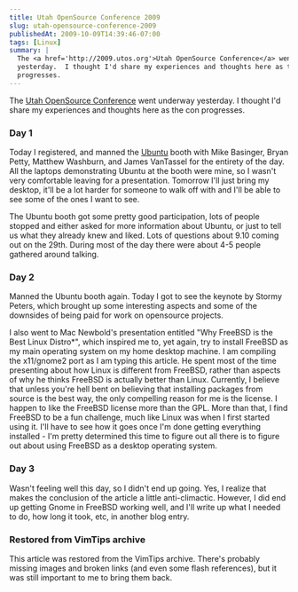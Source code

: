 ```yaml
---
title: Utah OpenSource Conference 2009
slug: utah-opensource-conference-2009
publishedAt: 2009-10-09T14:39:46-07:00
tags: [Linux]
summary: |
  The <a href='http://2009.utos.org'>Utah OpenSource Conference</a> went underway
  yesterday.  I thought I'd share my experiences and thoughts here as the con
  progresses.
---
```

<p>The <a href='http://2009.utos.org'>Utah OpenSource Conference</a> went
underway yesterday.  I thought I'd share my experiences and thoughts here as
the con progresses.</p>

<h3>Day 1</h3>
<p>Today I registered, and manned the <a
href='http://www.ubuntu.com'>Ubuntu</a> booth with Mike Basinger, Bryan Petty,
Matthew Washburn, and James VanTassel for the entirety of the day.  All the
laptops demonstrating Ubuntu at the booth were mine, so I wasn't very
comfortable leaving for a presentation.  Tomorrow I'll just bring my desktop,
it'll be a lot harder for someone to walk off with and I'll be able to see some
of the ones I want to see.</p>
<p>The Ubuntu booth got some pretty good participation, lots of people stopped
and either asked for more information about Ubuntu, or just to tell us what
they already knew and liked.  Lots of questions about 9.10 coming out on the
29th.  During most of the day there were about 4-5 people gathered around
talking.</p>

<h3>Day 2</h3>
<p>Manned the Ubuntu booth again.  Today I got to see the keynote by Stormy
Peters, which brought up some interesting aspects and some of the downsides of
being paid for work on opensource projects.  </p>
<p>I also went to Mac Newbold's presentation entitled "Why FreeBSD is the Best
Linux Distro*", which inspired me to, yet again, try to install FreeBSD as my
main operating system on my home desktop machine.  I am compiling the
x11/gnome2 port as I am typing this article.  He spent most of the time
presenting about how Linux is different from FreeBSD, rather than aspects of
why he thinks FreeBSD is actually better than Linux.  Currently, I believe that
unless you're hell bent on believing that installing packages from source is
the best way, the only compelling reason for me is the license.  I happen to
like the FreeBSD license more than the GPL.  More than that, I find FreeBSD to
be a fun challenge, much like Linux was when I first started using it.  I'll
have to see how it goes once I'm done getting everything installed - I'm pretty
determined this time to figure out all there is to figure out about using
FreeBSD as a desktop operating system.</p>

<h3>Day 3</h3>
<p>Wasn't feeling well this day, so I didn't end up going.  Yes, I realize that
makes the conclusion of the article a little anti-climactic.  However, I did
end up getting Gnome in FreeBSD working well, and I'll write up what I needed
to do, how long it took, etc, in another blog entry.</p>

<div class="restored-from-archive">
  <h3>Restored from VimTips archive</h3>
  <p>
  This article was restored from the VimTips archive. There's probably
  missing images and broken links (and even some flash references), but it
  was still important to me to bring them back.
  </p>
</div>
